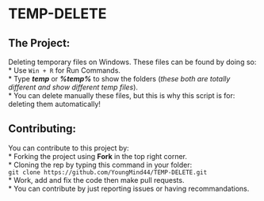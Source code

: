 # TEMP-DELETE

## The Project:
Deleting temporary files on Windows. These files can be found by doing so:  
         * Use `Win + R` for Run Commands.  
         * Type ***temp*** or ***%temp%*** to show the folders (*these both are totally different and show different temp files*).  
         * You can delete manually these files, but this is why this script is for: deleting them automatically!  
         
## Contributing:
You can contribute to this project by:  
    * Forking the project using **Fork** in the top right corner.  
    * Cloning the rep by typing this command in your folder:  
              `git clone https://github.com/YoungMind44/TEMP-DELETE.git`  
    * Work, add and fix the code then make pull requests.  
    * You can contribute by just reporting issues or having recommandations.  
        
        
